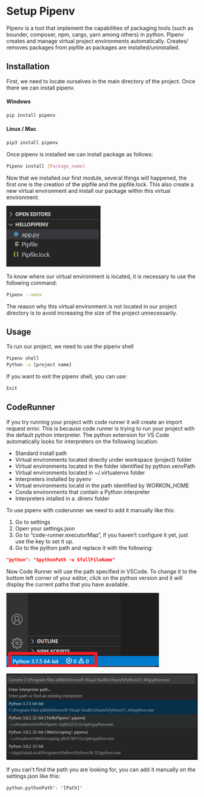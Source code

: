 # Setup Pipenv

Pipenv is a tool that implement the capabilities of packaging tools (such as bounder, composer, npm, cargo, yarn among others) in python.
Pipenv creates and manage virtual project environments automatically. Creates/ removes packages from pipfile as packages are installed/uninstalled. 


## Installation

First, we need to locate ourselves in the main directory of the project. Once there we can install pipenv.

#### Windows
```bash
pip install pipenv
```

#### Linux / Mac

```bash
pip3 install pipenv
```

Once pipenv is installed we can install package as follows:

```bash
Pipenv install [Package_name]
```

Now that we installed our first module, several things will happened, the first one is the creation of the pipfile and the pipfile.lock. This also create a new virtual environment and install our package within this virtual environment.

![pipfile](Images/pipfile.png)

To know where our virtual environment is located, it is necessary to use the following command:

```bash
Pipenv --venv
```

The reason why this virtual environment is not located in our project directory is to avoid increasing the size of the project unnecessarily.

## Usage
To run our project, we need to use the pipenv shell

```bash
Pipenv shell
Python -u [project name]
```

If you want to exit the pipenv shell, you can use:

```bash
Exit
```

## CodeRunner
If you try running your project with code runner it will create an import request error. This is because code runner is trying to run your project with the default python interpreter.
The python extension for VS Code automatically looks for interpreters on the following location:

* Standard install path
* Virtual environments located directly under workspace (project) folder
* Virtual environments located in the folder identified by python.venvPath
* Virtual environments located in ~/.virtualenvs folder
* Interpreters installed by pyenv
* Virtual environments locatd in the path identified by WORKON_HOME
* Conda environments that contain a Python interpreter
* Interpreters intalled in a .direnv folder


To use pipenv with coderunner we need to add it manually like this:

1. Go to settings
2. Open your settings.json
3. Go to “code-runner.executorMap”, if you haven’t configure it yet, just use the key to set it up.
4. Go to the python path and replace it with the following:

```json
"python": "$pythonPath -u $fullFileName"
```

Now Code Runner will use the path specified in VSCode. To change it to the bottom left corner of your editor, click on the python version and it will display the current paths that you have available.

![interpreter](Images/interpreter.png)

![venv paths](Images/venv_paths.png)

If you can't find the path you are looking for, you can add it manually on the settings.json like this: 
```bash
python.pythonPath": "[Path]"
```